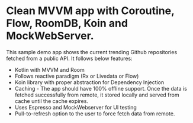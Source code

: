 # Clean MVVM app with Coroutine, Flow, RoomDB, Koin and MockWebServer.

This sample demo app shows the current trending Github repositories fetched from a public API. It follows below features:

* Kotlin with MVVM and Room  
* Follows reactive paradigm (Rx or Livedata or Flow)
* Koin library with proper abstraction for Dependency Injection
* Caching - The app should have 100% offline support. Once the data is fetched successfully from remote, it stored locally and served from cache until the cache expires.
* Uses Espresso and MockWebserver for UI testing
* Pull-to-refresh option to the user to force fetch data from remote.


